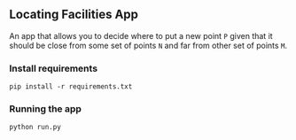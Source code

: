 ## Locating Facilities App

An app that allows you to decide where to put a new point `P` given that it should be close from some set of points `N` and far from other set of points `M`.

### Install requirements

```
pip install -r requirements.txt
```

### Running the app

```
python run.py
```
